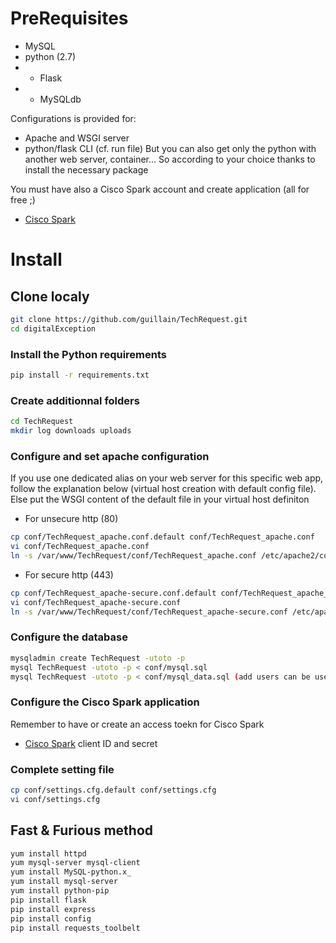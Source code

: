# PreRequisites
* MySQL
* python (2.7)
* * Flask
* * MySQLdb

Configurations is provided for:
* Apache and WSGI server
* python/flask CLI (cf. run file)
But you can also get only the python with another web server, container...
So according to your choice thanks to install the necessary package

You must have also a Cisco Spark account and create application (all for free ;)
* [Cisco Spark](http://developper.ciscospark.com)

# Install

## Clone localy
```bash
git clone https://github.com/guillain/TechRequest.git
cd digitalException
```
### Install the Python requirements
```bash
pip install -r requirements.txt
```
### Create additionnal folders
```bash
cd TechRequest
mkdir log downloads uploads
```
### Configure and set apache configuration
If you use one dedicated alias on your web server for this specific web app, follow the explanation below (virtual host creation with default config file).
Else put the WSGI content of the default file in your virtual host definiton
* For unsecure http (80)
```bash
cp conf/TechRequest_apache.conf.default conf/TechRequest_apache.conf
vi conf/TechRequest_apache.conf
ln -s /var/www/TechRequest/conf/TechRequest_apache.conf /etc/apache2/conf-enabled/TechRequest_apache.conf
```
* For secure http (443)
```bash
cp conf/TechRequest_apache-secure.conf.default conf/TechRequest_apache_secure.conf
vi conf/TechRequest_apache-secure.conf
ln -s /var/www/TechRequest/conf/TechRequest_apache-secure.conf /etc/apache2/conf-enabled/TechRequest_apache-secure.conf
```
### Configure the database
```bash
mysqladmin create TechRequest -utoto -p
mysql TechRequest -utoto -p < conf/mysql.sql
mysql TechRequest -utoto -p < conf/mysql_data.sql (add users can be useful...)
```
### Configure the Cisco Spark application
Remember to have or create an access toekn for Cisco Spark
* [Cisco Spark](http://developper.ciscospark.com) client ID and secret

### Complete setting file
```bash
cp conf/settings.cfg.default conf/settings.cfg
vi conf/settings.cfg
```


## Fast & Furious method
```bash
yum install httpd
yum mysql-server mysql-client
yum install MySQL-python.x_
yum install mysql-server
yum install python-pip
pip install flask
pip install express
pip install config
pip install requests_toolbelt
```

